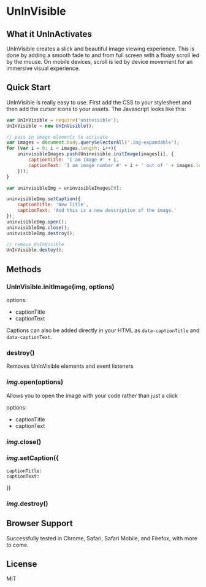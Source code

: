 # UnInVisible

## What it UnInActivates

UnInVisible creates a slick and beautiful image viewing experience. This is done by adding a smooth fade to and from full screen with a floaty scroll led by the mouse. On mobile devices, scroll is led by device movement for an immersive visual experience.

## Quick Start

UnInVisible is really easy to use. First add the CSS to your stylesheet and then add the cursor icons to your assets. The Javascript looks like this:

```javascript
var UnInVisible = require('uninvisible');
UnInVisible = new UnInVisible();

// pass in image elements to activate
var images = document.body.querySelectorAll('.img-expandable');
for (var i = 0; i < images.length; i++){
	uninvisibleImages.push(Uninvisible.initImage(images[i], {
		captionTitle: 'I am Image #' + i,
		captionText: 'I am image number #' + i + ' out of ' + images.length + '!!'
	}));
}

var uninvisibleImg = uninvisibleImages[0];

uninvisibleImg.setCaption({
	captionTitle: 'New Title',
	captionText: 'And this is a new description of the image.'
});
uninvisibleImg.open();
uninvisibleImg.close();
uninvisibleImg.destroy();

// remove UnInVisible
UnInVisible.destoy();
```

## Methods

### UnInVisible.initImage(img, options)

options:
  - captionTitle
  - captionText

Captions can also be added directly in your HTML as `data-captionTitle` and `data-captionText`.

### destroy()

Removes UnInVisible elements and event listeners

### *img*.open(options)

Allows you to open the image with your code rather than just a click

options:
 - captionTitle
 - captionText

### *img*.close()

### *img*.setCaption({
	captionTitle:
	captionText:
})

### *img*.destroy()

## Browser Support

Successfully tested in Chrome, Safari, Safari Mobile, and Firefox, with more to come.

## License

MIT
